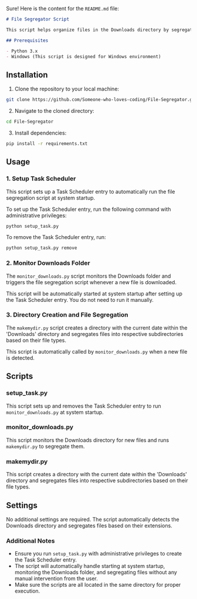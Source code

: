 Sure! Here is the content for the `README.md` file:

```markdown
# File Segregator Script

This script helps organize files in the Downloads directory by segregating them into respective subdirectories based on their file types.

## Prerequisites

- Python 3.x
- Windows (This script is designed for Windows environment)
```

## Installation

1. Clone the repository to your local machine:

```bash
git clone https://github.com/Someone-who-loves-coding/File-Segregator.git
```

2. Navigate to the cloned directory:

```bash
cd File-Segregator
```

3. Install dependencies:

```bash
pip install -r requirements.txt
```

## Usage

### 1. Setup Task Scheduler

This script sets up a Task Scheduler entry to automatically run the file segregation script at system startup.

To set up the Task Scheduler entry, run the following command with administrative privileges:

```bash
python setup_task.py
```

To remove the Task Scheduler entry, run:

```bash
python setup_task.py remove
```

### 2. Monitor Downloads Folder

The `monitor_downloads.py` script monitors the Downloads folder and triggers the file segregation script whenever a new file is downloaded.

This script will be automatically started at system startup after setting up the Task Scheduler entry. You do not need to run it manually.

### 3. Directory Creation and File Segregation

The `makemydir.py` script creates a directory with the current date within the 'Downloads' directory and segregates files into respective subdirectories based on their file types.

This script is automatically called by `monitor_downloads.py` when a new file is detected.

## Scripts

### setup_task.py

This script sets up and removes the Task Scheduler entry to run `monitor_downloads.py` at system startup.

### monitor_downloads.py

This script monitors the Downloads directory for new files and runs `makemydir.py` to segregate them.

### makemydir.py

This script creates a directory with the current date within the 'Downloads' directory and segregates files into respective subdirectories based on their file types.

## Settings

No additional settings are required. The script automatically detects the Downloads directory and segregates files based on their extensions.

### Additional Notes

- Ensure you run `setup_task.py` with administrative privileges to create the Task Scheduler entry.
- The script will automatically handle starting at system startup, monitoring the Downloads folder, and segregating files without any manual intervention from the user.
- Make sure the scripts are all located in the same directory for proper execution.
